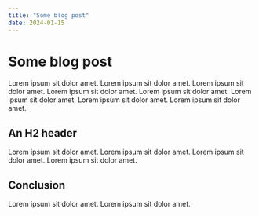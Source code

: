 ```yaml
---
title: "Some blog post"
date: 2024-01-15
---
```


# Some blog post

Lorem ipsum sit dolor amet. Lorem ipsum sit dolor amet. Lorem ipsum sit dolor amet. Lorem ipsum sit dolor amet. Lorem ipsum sit dolor amet. Lorem ipsum sit dolor amet. Lorem ipsum sit dolor amet. Lorem ipsum sit dolor amet. 

## An H2 header

Lorem ipsum sit dolor amet. Lorem ipsum sit dolor amet. Lorem ipsum sit dolor amet. Lorem ipsum sit dolor amet. 

## Conclusion

Lorem ipsum sit dolor amet. Lorem ipsum sit dolor amet. 
